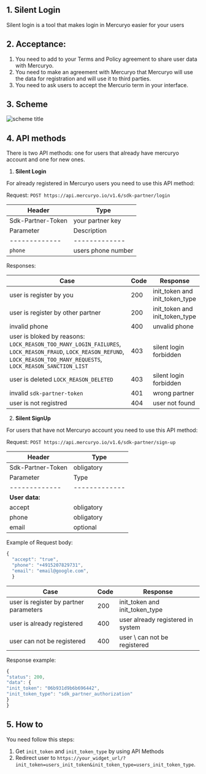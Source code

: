 ## 1. Silent Login

Silent login is a tool that makes login in Mercuryo easier for your users

## 2. Acceptance: 

1. You need to add to your Terms and Policy agreement to share user data with Mercuryo.
2. You need to make an agreement with Mercuryo that Mercuryo will use the data for registration and will use it to third parties.
3. You need to ask users to accept  the Mercurio term  in your interface.

## 3. Scheme

![scheme title](https://github.com/mercuryoio/api-migration-docs/blob/master/scheme.png)

## 4. API methods
There is two API methods: one for users that already have mercuryo account and one for new ones.

1. **Silent Login**

For already registered in Mercuryo users you need to use this API method:

Request: `POST https://api.mercuryo.io/v1.6/sdk-partner/login`


| Header  | Type  |  
| ------------- | -------------  |
| Sdk-Partner-Token | your partner key |
| Parameter  | Description  | 
| ------------- | -------------  |
| `phone` | users phone number |

Responses:

| Case  | Code  |  Response  |
| ------------- | -------------  |-------------  |
| user is register by you | 200 | init_token and init_token_type |
| user is register by other partner | 200 | init_token and init_token_type |
| invalid phone | 400 |  unvalid phone |
| user is bloked by reasons: `LOCK_REASON_TOO_MANY_LOGIN_FAILURES`, `LOCK_REASON_FRAUD`, `LOCK_REASON_REFUND`, `LOCK_REASON_TOO_MANY_REQUESTS`, `LOCK_REASON_SANCTION_LIST`   | 403 | silent login forbidden |
| user is deleted `LOCK_REASON_DELETED` | 403 | silent login forbidden |
| invalid `sdk-partner-token` | 401 | wrong partner |
| user is not registred | 404 | user not found |


2. **Silent SignUp**

For users that have not Mercuryo account you need to use this API method:

Request: `POST https://api.mercuryo.io/v1.6/sdk-partner/sign-up`


| Header  | Type  |  
| ------------- | -------------  |
| Sdk-Partner-Token | obligatory |
| Parameter  | Type  | 
| ------------- | ------------- |
| **User data:**   |
| accept | obligatory | 
| phone | obligatory |  
| email | optional |

Example of Request body:

```js
{
  "accept": "true",
  "phone": "+4915207829731",
  "email": "email@google.com",
  }
 ```

| Case  | Code  |  Response  |
| ------------- | -------------  |-------------  |
| user is register by partner parameters | 200 | init_token and init_token_type |
| user is already registered | 400 | user already registered in system |
| user can not be registered  | 400 |  user \ can not be registered  |

Response example:

```js
{
"status": 200,
"data": {
"init_token": "06b931d9b6b696442",
"init_token_type": "sdk_partner_authorization"
}
}
```
## 5. How to

You need follow this steps:
1. Get `init_token` and `init_token_type` by using API Methods
2. Redirect user to `https://your_widget_url/?init_token=users_init_token&init_token_type=users_init_token_type`. 
